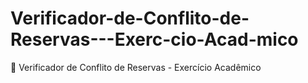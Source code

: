 # Verificador-de-Conflito-de-Reservas---Exerc-cio-Acad-mico
📅 Verificador de Conflito de Reservas - Exercício Acadêmico
